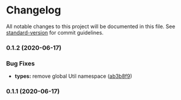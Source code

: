 # Changelog

All notable changes to this project will be documented in this file. See [standard-version](https://github.com/conventional-changelog/standard-version) for commit guidelines.

### 0.1.2 (2020-06-17)


### Bug Fixes

* **types:** remove global Util namespace ([ab3b8f9](https://github.com/Tomisiak/jsonapi-builder/commit/ab3b8f930fa873a59cb1c44e6b5a5a2d0a29529c))

### 0.1.1 (2020-06-17)
